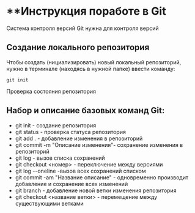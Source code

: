 # **Инструкция поработе в Git

Система контроля версий Git нужна для контроля версий

## Создание локального репозитория

Чтобы создать (нициализировать) новый локальный репозиторий, нужно в терминале (находясь в нужной папке) ввести команду:

    git init
    
 Проверка состояния репозитория

## Набор и описание базовых команд Git:
* git init - создание репозитория
* git status - проверка статуса репозитория
* git add . - добавление изменения в репозиторий
* git commit -m "Описание изменения"- сохранение изменения в репозиторий
* git log - вызов списка сохранений
* git checkout <номер> - переключение между версиями
* git log --oneline -вызов всех сохранений списком
* git commit -am "Название описание" - одновременно производит добавление и сохранение всех изменений
* git branch - добавление новой ветки изменения репозитория
* git checkout <название ветки> - перемещение между существующими ветками

